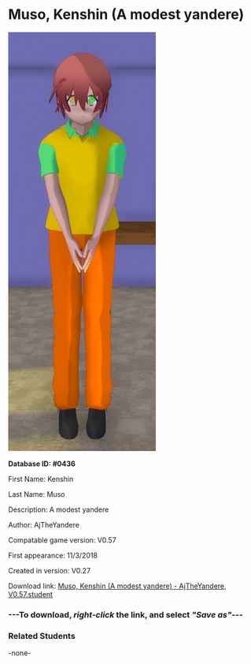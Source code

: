 # Muso, Kenshin (A modest yandere)

<img src="../../Files/Images/Muso, Kenshin (A modest yandere).png" title="Muso, Kenshin (A modest yandere) - AjTheYandere, V0.57">

**Database ID: #0436**

First Name: Kenshin

Last Name: Muso

Description: A modest yandere

Author: AjTheYandere

Compatable game version: V0.57

First appearance: 11/3/2018

Created in version: V0.27

Download link: <a href="https://raw.githubusercontent.com/Arbiter1223/Daigaku-Gurashi-Custom-Students/master/Files/Student%20Files/Muso%2C%20Kenshin%20(A%20modest%20yandere)%20-%20AjTheYandere%2C%20V0.57.student">Muso, Kenshin (A modest yandere) - AjTheYandere, V0.57.student</a>

### ---**To download, _right-click_ the link, and select _"Save as"_**---

### Related Students

-none-

